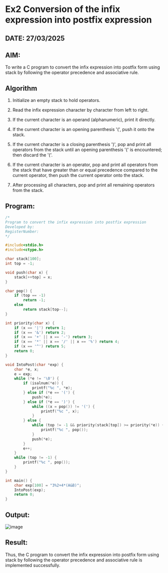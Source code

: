 # Ex2 Conversion of the infix expression into postfix expression
## DATE: 27/03/2025
## AIM:
To write a C program to convert the infix expression into postfix form using stack by following the operator precedence and associative rule.

## Algorithm
1. Initialize an empty stack to hold operators.

2. Read the infix expression character by character from left to right.

3. If the current character is an operand (alphanumeric), print it directly.

4. If the current character is an opening parenthesis '(', push it onto the stack.

5. If the current character is a closing parenthesis ')', pop and print all operators from the stack until an opening parenthesis '(' is encountered; then discard the '('.

6. If the current character is an operator, pop and print all operators from the stack that have greater than or equal precedence compared to the current operator, then push the current operator onto the stack.

7. After processing all characters, pop and print all remaining operators from the stack.


## Program:
```C
/*
Program to convert the infix expression into postfix expression
Developed by: 
RegisterNumber:  
*/

#include<stdio.h>
#include<ctype.h>

char stack[100];
int top = -1;

void push(char x) {
    stack[++top] = x;
}

char pop() {
    if (top == -1)
        return -1;
    else
        return stack[top--];
}

int priority(char x) {
    if (x == '|') return 1;
    if (x == '&') return 2;
    if (x == '+' || x == '-') return 3;
    if (x == '*' || x == '/' || x == '%') return 4;
    if (x == '^') return 5;
    return 0;
}

void IntoPost(char *exp) {
    char *e, x;
    e = exp;
    while (*e != '\0') {
        if (isalnum(*e)) {
            printf("%c ", *e);
        } else if (*e == '(') {
            push(*e);
        } else if (*e == ')') {
            while ((x = pop()) != '(') {
                printf("%c ", x);
            }
        } else {
            while (top != -1 && priority(stack[top]) >= priority(*e)) {
                printf("%c ", pop());
            }
            push(*e);
        }
        e++;
    }
    while (top != -1) {
        printf("%c ", pop());
    }
}

int main() {
    char exp[100] = "3%2+4*(A&B)";
    IntoPost(exp);
    return 0;
}

```

## Output:
![image](https://github.com/user-attachments/assets/6819b466-2b06-4ca0-bf6f-e995c1806b18)


## Result:
Thus, the C program to convert the infix expression into postfix form using stack by following the operator precedence and associative rule is implemented successfully.
